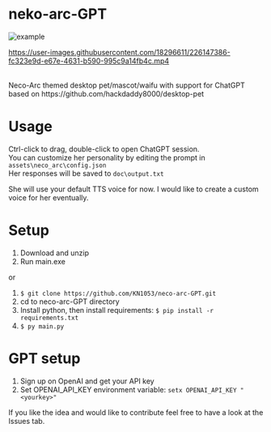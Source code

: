 # neko-arc-GPT
![example](https://user-images.githubusercontent.com/18296611/226432416-eee1fe2b-94c1-4094-a3ba-173506b5b55d.gif)

https://user-images.githubusercontent.com/18296611/226147386-fc323e9d-e67e-4631-b590-995c9a14fb4c.mp4

<br>
Neco-Arc themed desktop pet/mascot/waifu with support for ChatGPT based on https://github.com/hackdaddy8000/desktop-pet

# Usage
Ctrl-click to drag, double-click to open ChatGPT session.
<br>
You can customize her personality by editing the prompt in ```assets\neco_arc\config.json```
<br>
Her responses will be saved to ```doc\output.txt```

She will use your default TTS voice for now. I would like to create a custom voice for her eventually.

# Setup
1. Download and unzip
2. Run main.exe

or

1. ```$ git clone https://github.com/KN1053/neco-arc-GPT.git```
2. cd to neco-arc-GPT directory
3. Install python, then install requirements:
```$ pip install -r requirements.txt```
4. ```$ py main.py```

# GPT setup
1. Sign up on OpenAI and get your API key
2. Set OPENAI_API_KEY environment variable: ```setx OPENAI_API_KEY "<yourkey>" ```

If you like the idea and would like to contribute feel free to have a look at the Issues tab.
